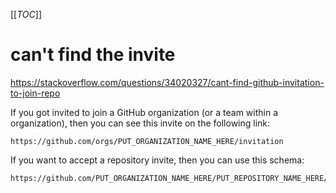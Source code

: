 
[[_TOC_]]

# can't find the invite

<https://stackoverflow.com/questions/34020327/cant-find-github-invitation-to-join-repo>

If you got invited to join a GitHub organization (or a team within a organization), then you can see this invite on the following link:

    https://github.com/orgs/PUT_ORGANIZATION_NAME_HERE/invitation

If you want to accept a repository invite, then you can use this schema:

    https://github.com/PUT_ORGANIZATION_NAME_HERE/PUT_REPOSITORY_NAME_HERE/invitations

